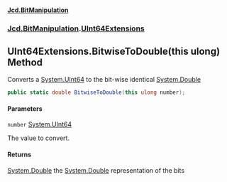 #### [Jcd.BitManipulation](index.md 'index')

### [Jcd.BitManipulation](Jcd.BitManipulation.md 'Jcd.BitManipulation').[UInt64Extensions](Jcd.BitManipulation.UInt64Extensions.md 'Jcd.BitManipulation.UInt64Extensions')

## UInt64Extensions.BitwiseToDouble(this ulong) Method

Converts a
[System.UInt64](https://docs.microsoft.com/en-us/dotnet/api/System.UInt64 'System.UInt64')
to the bit-wise identical
[System.Double](https://docs.microsoft.com/en-us/dotnet/api/System.Double 'System.Double')

```csharp
public static double BitwiseToDouble(this ulong number);
```

#### Parameters

<a name='Jcd.BitManipulation.UInt64Extensions.BitwiseToDouble(thisulong).number'></a>

`number` [System.UInt64](https://docs.microsoft.com/en-us/dotnet/api/System.UInt64 'System.UInt64')

The value to convert.

#### Returns

[System.Double](https://docs.microsoft.com/en-us/dotnet/api/System.Double 'System.Double')
the
[System.Double](https://docs.microsoft.com/en-us/dotnet/api/System.Double 'System.Double')
representation of the bits